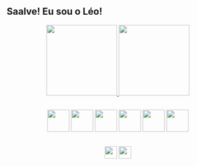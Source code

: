## Saalve! Eu sou o Léo!

<div align="center">
    <a href="https://github.com/leOhsantos">
        <img height="160em" src="https://github-readme-stats.vercel.app/api?username=leOhsantos&theme=dracula&count_private=true"/>
        <img height="160em" src="https://github-readme-stats.vercel.app/api/top-langs/?username=leOhsantos&layout=compact&theme=dracula"/>
    </a>
</div>

##

<div align="center">
<img src="https://cdn.jsdelivr.net/gh/devicons/devicon/icons/html5/html5-original.svg" height="50em">
<img src="https://cdn.jsdelivr.net/gh/devicons/devicon/icons/css3/css3-original.svg" height="50em">  
<img src="https://cdn.jsdelivr.net/gh/devicons/devicon/icons/javascript/javascript-original.svg" height="50em"> 
<img src="https://cdn.jsdelivr.net/gh/devicons/devicon/icons/bootstrap/bootstrap-original.svg" height="50em">      
<img src="https://cdn.jsdelivr.net/gh/devicons/devicon/icons/php/php-original.svg" height="50em" >
<img src="https://cdn.jsdelivr.net/gh/devicons/devicon/icons/mysql/mysql-original-wordmark.svg" height="50em">  
</div>

##

<div align="center">
<a href="mailto:leonardo.santos191004@gmail.com">
<img src="https://img.shields.io/badge/Gmail-D14836?style=for-the-badge&logo=gmail&logoColor=white" height="28em"></a>
<a href="#">
<img src="https://img.shields.io/badge/LinkedIn-0077B5?style=for-the-badge&logo=linkedin&logoColor=white" height="28em"></a>
</div>
